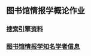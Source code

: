 ##  图书馆情报学概论作业

### [搜索引擎资料](http://810139052cn.github.io/图书情报学基础2.html)

### [图书馆情报学知名学者信息](http://810139052cn.github.io/图书馆情报学基础3.html)


